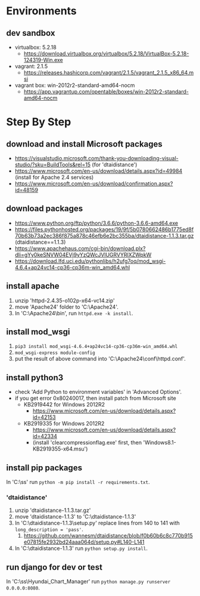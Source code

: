 # Environments

## dev sandbox

- virtualbox: 5.2.18
    - https://download.virtualbox.org/virtualbox/5.2.18/VirtualBox-5.2.18-124319-Win.exe
- vagrant: 2.1.5
    - https://releases.hashicorp.com/vagrant/2.1.5/vagrant_2.1.5_x86_64.msi
- vagrant box: win-2012r2-standard-amd64-nocm
    - https://app.vagrantup.com/opentable/boxes/win-2012r2-standard-amd64-nocm

# Step By Step

## download and install Microsoft packages

- https://visualstudio.microsoft.com/thank-you-downloading-visual-studio/?sku=BuildTools&rel=15 (for 'dtaidistance')
- https://www.microsoft.com/en-us/download/details.aspx?id=49984 (install for Apache 2.4 services)
- https://www.microsoft.com/en-us/download/confirmation.aspx?id=48159

## download packages

- https://www.python.org/ftp/python/3.6.6/python-3.6.6-amd64.exe
- https://files.pythonhosted.org/packages/19/9f/5b0780662486b1775ed8f70b63b73a2ec386f875a878c46efb6e2bc355ba/dtaidistance-1.1.3.tar.gz (dtaidistance==1.1.3)
- https://www.apachehaus.com/cgi-bin/download.plx?dli=gYy0keSNVW04EVj9yYzQWcJVlUGRVYRlXZWpkW
- https://download.lfd.uci.edu/pythonlibs/h2ufg7oq/mod_wsgi-4.6.4+ap24vc14-cp36-cp36m-win_amd64.whl

## install apache

1. unzip 'httpd-2.4.35-o102p-x64-vc14.zip'
1. move 'Apache24' folder to 'C:\Apache24'.
1. In 'C:\Apache24\bin\', run `httpd.exe -k install`.

## install mod_wsgi

1. `pip3 install mod_wsgi-4.6.4+ap24vc14-cp36-cp36m-win_amd64.whl`
1. `mod_wsgi-express module-config`
1. put the result of above command into 'C:\Apache24\conf\httpd.conf'.

## install python3

- check 'Add Python to environment variables' in 'Advanced Options'.
- if you get error 0x80240017, then install patch from Microsoft site
  - KB2919442 for Windows 2012R2
    - https://www.microsoft.com/en-us/download/details.aspx?id=42153
  - KB2919335 for Windows 2012R2
    - https://www.microsoft.com/en-us/download/details.aspx?id=42334
    - (install 'clearcompressionflag.exe' first, then 'Windows8.1-KB2919355-x64.msu')

## install pip packages

In 'C:\ss\' run `python -m pip install -r requirements.txt`.

### 'dtaidistance'

1. unzip 'dtaidistance-1.1.3.tar.gz'
1. move 'dtaidistance-1.1.3' to 'C:\dtaidistance-1.1.3'
1. In 'C:\dtaidistance-1.1.3\setup.py' replace lines from 140 to 141 with `long_description = 'pass'`.
    1. https://github.com/wannesm/dtaidistance/blob/f0b60b6c8c770b915e07815fe2932bd24aaa064d/setup.py#L140-L141
1. In 'C:\dtaidistance-1.1.3\' run `python setup.py install`.

## run django for dev or test

In 'C:\ss\Hyundai_Chart_Manager\' run `python manage.py runserver 0.0.0.0:8080`.
